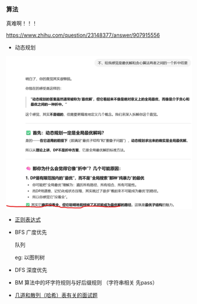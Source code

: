 
### 算法

真难啊！！！

https://www.zhihu.com/question/23148377/answer/907915556

+ 动态规划

![贪心算法和动态规划](image.png)

+ [正则表达式](https://leetcode.cn/problems/regular-expression-matching/solutions/295977/zheng-ze-biao-da-shi-pi-pei-by-leetcode-solution/)

+ BFS 广度优先

  队列
  
  eg: 以图判树

+ DFS 深度优先

+ BM 算法中的坏字符规则与好后缀规则 （字符串相关 先pass）

+ [几道和散列（哈希）表有关的面试题](https://www.zhihu.com/question/23148377/answer/907915556)
 
